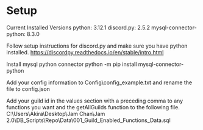 # Setup

Current Installed Versions 
python: 3.12.1
discord.py: 2.5.2
mysql-connector-python: 8.3.0

Follow setup instructions for discord.py and make sure you have python installed. 
https://discordpy.readthedocs.io/en/stable/intro.html

Install mysql python connector
python -m pip install mysql-connector-python

Add your config information to Config\config_example.txt and rename the file to config.json

Add your guild id in the values section with a preceding comma to any functions you want and the getAllGuilds function to the following file.
C:\Users\Akira\Desktop\Jam Chan\Jam 2.0\DB_Scripts\Repo\Data\001_Guild_Enabled_Functions_Data.sql


